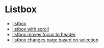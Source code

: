 # Listbox

* [listbox](https://annagaiel.github.io/widgets/listboxDemo.html)
* [listbox with scroll](https://annagaiel.github.io/widgets/listboxDemo2.html)
* [listbox moves focus to header](https://annagaiel.github.io/widgets/listboxDemo3.html)
* [listbox changes page based on selection](https://annagaiel.github.io/widgets/listboxDemo4.html)
